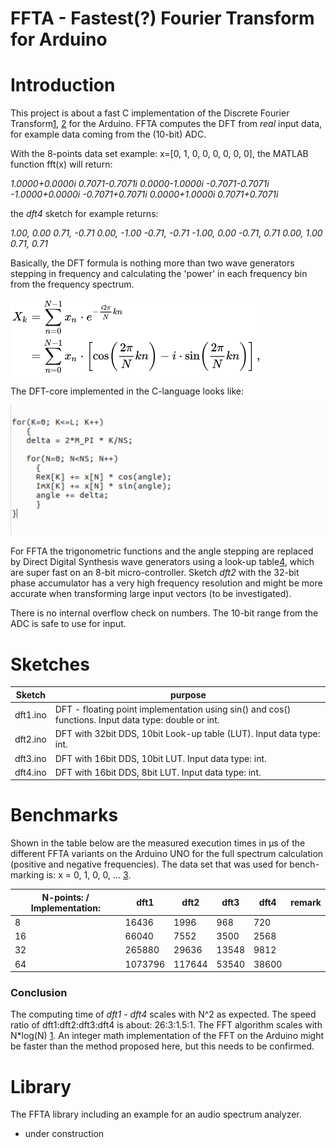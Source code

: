 # FFTA - Fastest(?) Fourier Transform for Arduino

# Introduction
This project is about a fast C implementation of the Discrete Fourier Transform[1], [2] for the Arduino. FFTA computes the DFT from *real* input data, for example data coming from the (10-bit) ADC.

With the 8-points data set example: x=[0, 1, 0, 0, 0, 0, 0, 0], the MATLAB function fft(x) will return:

*1.0000+0.0000i   0.7071-0.7071i   0.0000-1.0000i  -0.7071-0.7071i  -1.0000+0.0000i  -0.7071+0.7071i   0.0000+1.0000i   0.7071+0.7071i*

the *dft4* sketch for example returns:

*1.00,	0.00*
*0.71,	-0.71*
*0.00,	-1.00*
*-0.71,	-0.71*
*-1.00,	0.00*
*-0.71,	0.71*
*0.00,	1.00*
*0.71,	0.71*

Basically, the DFT formula is nothing more than two wave generators stepping in frequency and calculating the 'power' in each frequency bin from the frequency spectrum.

![DFT-formula](figures/DFT_formula.png  "DFT-formula")

The DFT-core implemented in the C-language looks like:

![DFT-loops](figures/dft-loop.png  "DFT-loops")

For FFTA the trigonometric functions and the angle stepping are replaced by Direct Digital Synthesis wave generators using a look-up table[4], which are super fast on an 8-bit micro-controller.
Sketch *dft2* with the 32-bit phase accumulator has a very high frequency resolution and might be more accurate when transforming large input vectors (to be investigated).

There is no internal overflow check on numbers. The 10-bit range from the ADC is safe to use for input.

# Sketches
Sketch | purpose
------ | -------
dft1.ino | DFT - floating point implementation using sin() and cos() functions. Input data type: double or int.
dft2.ino | DFT with 32bit DDS, 10bit Look-up table (LUT). Input data type: int.
dft3.ino | DFT with 16bit DDS, 10bit LUT. Input data type: int.
dft4.ino | DFT with 16bit DDS, 8bit LUT. Input data type: int.

# Benchmarks
Shown in the table below are the measured execution times in μs of the different FFTA variants on the Arduino UNO for the full spectrum calculation (positive and negative frequencies).
The data set that was used for bench-marking is: x = 0, 1, 0, 0, ...  [3].

N-points: / Implementation: | dft1 | dft2 | dft3 | dft4 | remark
-------------------------- | ---- | ---- | ---- | ---- | ------
8 | 16436 | 1996 | 968 | 720 |
16 | 66040 | 7552 | 3500 | 2568 |
32 | 265880 | 29636 | 13548 | 9812 |
64 | 1073796 | 117644 | 53540 | 38600 |

### Conclusion
The computing time of *dft1 - dft4* scales with N^2 as expected. The speed ratio of dft1:dft2:dft3:dft4 is about: 26:3:1.5:1.
The FFT algorithm scales with N*log(N) [1]. An integer math implementation of the FFT on the Arduino might be faster than the method proposed here, but this needs to be confirmed.

# Library
The FFTA library including an example for an audio spectrum analyzer.

- under construction


[1]: https://en.wikipedia.org/wiki/Fast_Fourier_transform

[2]: http://www.fftw.org/

[3]: http://www.sccon.ca/sccon/fft/fft3.htm

[4]: https://github.com/MartinStokroos/NativeDDS
